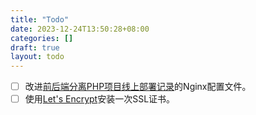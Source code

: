 ```yaml
---
title: "Todo"
date: 2023-12-24T13:50:28+08:00
categories: []
draft: true
layout: todo
---
```

- [ ] 改进[前后端分离PHP项目线上部署记录](/post/online_deployment/)的Nginx配置文件。
- [ ] 使用[Let's Encrypt](https://letsencrypt.org/)安装一次SSL证书。